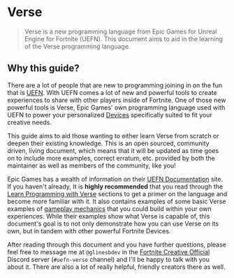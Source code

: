 # Verse

> Verse is a new programming language from Epic Games for Unreal Engine for Fortnite (UEFN). This document aims to aid in the learning of the Verse programming language.

## Why this guide?

There are a lot of people that are new to programming joining in on the fun that is [UEFN][UEFN_SITE]. With UEFN comes a lot of new and powerful tools to create experiences to share with other players inside of Fortnite. One of those new powerful tools is Verse, Epic Games' own programming language used with UEFN to power your personalized [​Devices][GLOSSARY_DEVICE] specifically suited to fit your creative needs.

This guide aims to aid those wanting to either learn Verse from scratch or deepen their existing knowledge. This is an open sourced, community driven, living document, which means that it will be updated as time goes on to include more examples, correct erratum, etc. provided by both the maintainer as well as members of the community, like you!

Epic Games has a wealth of information on their [UEFN Documentation][UEFN_DOCS] site. If you haven't already, It is **highly recommended** that you read through the [Learn Programming with Verse][UEFN_DOCS_LEARNING_VERSE] sections to get a primer on the language and become more familiar with it. It also contains examples of some basic Verse examples of [gameplay mechanics][UEFN_DOCS_GAME_MECHANICS] that you could build within your own experiences. While their examples show what Verse is capable of, this document's goal is to not only demonstrate how you can use Verse on its own, but in tandem with other powerful Fortnite Devices.

After reading through this document and you have further questions, please feel free to message me at `@glinesbdev` in the [Fortnite Creative Official][FORTNITE_OFFICIAL_CREATIVE_DISCORD] Discord server (`#uefn-verse` channel) and I'll be happy to talk with you about it. There are also a lot of really helpful, friendly creators there as well.

[UEFN_SITE]: https://www.fortnite.com/news/unreal-editor-for-fortnite-and-creator-economy-2-0-are-here-new-worlds-await
[GLOSSARY_DEVICE]: https://dev.epicgames.com/documentation/en-us/uefn/unreal-editor-for-fortnite-glossary#device
[UEFN_DOCS]: https://dev.epicgames.com/documentation/en-us/uefn/unreal-editor-for-fortnite-documentation
[UEFN_DOCS_LEARNING_VERSE]: https://dev.epicgames.com/documentation/en-us/uefn/learn-programming-with-verse-in-unreal-editor-for-fortnite
[UEFN_DOCS_GAME_MECHANICS]: https://dev.epicgames.com/documentation/en-us/uefn/learn-game-mechanics-in-unreal-editor-for-fortnite
[FORTNITE_OFFICIAL_CREATIVE_DISCORD]: https://discord.gg/fortnitecreative
